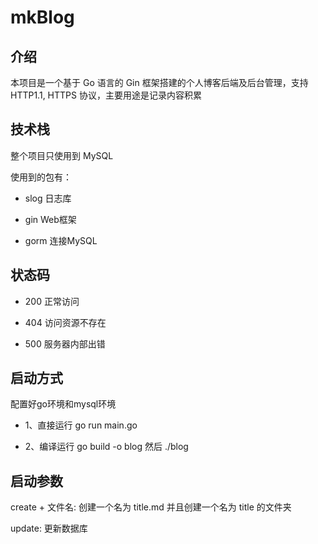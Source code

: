 # mkBlog

## 介绍

本项目是一个基于 Go 语言的 Gin 框架搭建的个人博客后端及后台管理，支持 HTTP1.1, HTTPS 协议，主要用途是记录内容积累

## 技术栈

整个项目只使用到 MySQL 

使用到的包有：

* slog          日志库

* gin           Web框架

* gorm          连接MySQL

## 状态码

* 200 正常访问

* 404 访问资源不存在

* 500 服务器内部出错

## 启动方式

配置好go环境和mysql环境

* 1、直接运行 go run main.go

* 2、编译运行 go build -o blog 然后 ./blog

## 启动参数

create + 文件名:  创建一个名为 title.md 并且创建一个名为 title 的文件夹

update: 更新数据库